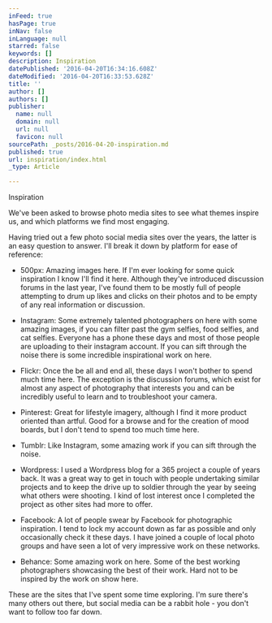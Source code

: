 ```yaml
---
inFeed: true
hasPage: true
inNav: false
inLanguage: null
starred: false
keywords: []
description: Inspiration
datePublished: '2016-04-20T16:34:16.608Z'
dateModified: '2016-04-20T16:33:53.628Z'
title: ''
author: []
authors: []
publisher:
  name: null
  domain: null
  url: null
  favicon: null
sourcePath: _posts/2016-04-20-inspiration.md
published: true
url: inspiration/index.html
_type: Article

---
```

Inspiration

We've been asked to browse photo media sites to see what themes inspire us, and which platforms we find most engaging.

Having tried out a few photo social media sites over the years, the latter is an easy question to answer. I'll break it down by platform for ease of reference:

- 500px: Amazing images here. If I'm ever looking for some quick inspiration I know I'll find it here. Although they've introduced discussion forums in the last year, I've found them to be mostly full of people attempting to drum up likes and clicks on their photos and to be empty of any real information or discussion. 

- Instagram: Some extremely talented photographers on here with some amazing images, if you can filter past the gym selfies, food selfies, and cat selfies. Everyone has a phone these days and most of those people are uploading to their instagram account. If you can sift through the noise there is some incredible inspirational work on here.

- Flickr: Once the be all and end all, these days I won't bother to spend much time here. The exception is the discussion forums, which exist for almost any aspect of photography that interests you and can be incredibly useful to learn and to troubleshoot your camera.

- Pinterest: Great for lifestyle imagery, although I find it more product oriented than artful. Good for a browse and for the creation of mood boards, but I don't tend to spend too much time here.

- Tumblr: Like Instagram, some amazing work if you can sift through the noise.

- Wordpress: I used a Wordpress blog for a 365 project a couple of years back. It was a great way to get in touch with people undertaking similar projects and to keep the drive up to soldier through the year by seeing what others were shooting. I kind of lost interest once I completed the project as other sites had more to offer.

- Facebook: A lot of people swear by Facebook for photographic inspiration. I tend to lock my account down as far as possible and only occasionally check it these days. I have joined a couple of local photo groups and have seen a lot of very impressive work on these networks.

- Behance: Some amazing work on here. Some of the best working photographers showcasing the best of their work. Hard not to be inspired by the work on show here.

These are the sites that I've spent some time exploring. I'm sure there's many others out there, but social media can be a rabbit hole - you don't want to follow too far down.